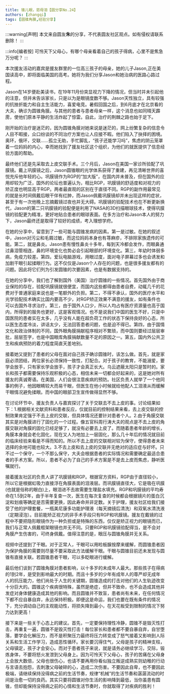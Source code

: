 ```yaml
---
title: 锥儿眼，慈母泪【圆分享No.24】
authors: [zhangqi]
tags: [圆锥角膜,经验分享]
---
```


:::warning[声明]
本文来自圆友**朱**的分享，不代表圆友社区观点。如有侵权请联系删除！
:::

:::info[编者按]
可怜天下父母心，有哪个母亲看着自己的孩子得病，心里不是焦急万分呢？
:::

本次援友活动的嘉宾是援友群里的一位高三孩子的母亲，她的儿子Jason,正在美国读高中，即将面临美国的高考。她将为我们分享Jason和她治病的医路心路过程。

Jason在14岁便赴美读书，在19年11月份突显视力下降的情况，但当时并未引起他的注意，但并未告诉家长，只是以为是眼镜度数不够。Jason天性独立，具有较强的抗挫折能力和自主生活能力，喜爱电竞。暑假回国之后，到6月底才在北京看的大夫，确诊为圆锥角膜。与其他的患者与患者母亲一样，这个消息也如同晴天霹雳，使他们原本平静的生活炸起了惊雷。自此，治疗的荆棘之路也始于足下。

刚开始的治疗是迷茫的，因为圆锥角膜对她来说是迷茫的，网上纷繁复杂的信息令人目不暇接，众口纷谈的不同治疗方案也让人应接不暇。他们陷入了抉择的困境。奥环，俄环，交联……孤立无助，手忙脚乱，“孩子还能学习吗”，焦虑的阴云笼罩着一位妈妈的内心，幸而她找到了援友社区这个组织，为他们的就医提供了信息经验方面的帮助。

最终他们还是先采取去上皮交联手术。三个月后，Jason在美国一家诊所验配了巩膜镜。戴上巩膜镜之后，Jason圆锥眼的光学体系获得了重建，再见清晰世界的喜悦充斥他年轻的心。巩膜镜作为RGP的“加大版”，在国内并未普及，但在国外的应用却较为广泛，国外的论坛也普遍认为，相比RGP，巩膜镜的舒适度和对视力的矫正度也明显高于RGP。两者最直观的区别在于直径不同。RGP的副作用最常见的就是长时间佩戴后眼干伴有红肿，而Jason佩戴巩膜镜却并未出现这样的症状，甚至于有一次他晚上忘摘戴镜过夜也并无大碍。巩膜镜的验配技术也在不断更新换代，Jason的第二只巩膜镜的验配便是利用了NASA的3D扫描眼球技术，使得巩膜镜的验配更为精准，更好地贴合患者的眼球表面。在多方治疗和Jason本人的努力下，Jason最终还是取得了较好的成绩，考入理想学府。

在她的分享中，留意到了一些可能与圆锥发病的因素。第一是过敏。在她的叙述中，Jason对污尘和毛屑过敏，而这位妈妈本身也有荨麻疹，不排除家族遗传的可能。第二，就是鼻炎。Jason患有慢性鼻炎十多年，每到天冷都会发作，而眼鼻通过鼻泪管相连，鼻的环境变化也势必会引起眼部的环境变化。第三，年幼时体弱多病，免疫力较差。第四，爱玩电脑游戏，用眼过度，面对电子屏幕过多也会诱发和加剧干眼引起揉眼行为。这不仅仅是Jason个人存在的问题，也是很多援友都有的问题。因此将它们列为引发圆锥的次要因素，也是有数据支持的。

在她的分享中，我们也了解到国外（美国）治疗圆锥的一些情况。首先国外由于商业保险的存在，验配巩膜镜就很便宜，而国内这些都得由患者自费，动辄几千的花费对于普通家庭来说也是一笔额外的负担。第二，不得不承认，国外的医疗水平和光学验配技术确实比国内要高不少，对RGP矫正效果不满意的援友，如有条件也可以去国外寻求治疗。第三，由于国外人口少，所以人均占有医疗资源量也高于国内，所得到的服务也更好，这是客观情况。也不是说我们中国的医生不好，只是中国医院的患者实在太多，几乎没有人能在超负荷工作的状态下保持良好的心态，所以医生态度冷淡，讲话太少，无法回答患者问题，也是迫不得已。第四，由于国情文化和政治体制的不同，国外眼角膜捐献程序相对不繁琐，而中国则要经过层层审批，层层签字，也是中国眼库角膜捐献数量不足的原因之一。第五，国内外公共卫生和疾病预防的着力程度简直天差地别。

接着她又提到了患者的父母在面对自己孩子确诊圆锥时，该怎么做。首先，就是家庭必须团结，两位家长必须保持一致性，打配合。对于孩子的教育，不能溺爱，要学会放手，只有家长学会放手，孩子才会真正长大。乌云遮蔽太阳只是暂时的。家长和孩子都需要保持乐观积极的心态，相信未来一切都会好起来的，这是她对所有援友的真诚寄语。在美国，人们会很注意疾病的预防。社区负责人就举了一个他同事的例子，他因眼睛较大而易干眼，但医生在他小时候就给他配人工泪液从而缓解干眼情况避免揉眼。而中国的眼部卫生宣传做得显然不够。

在讨论环节中，援友负责人与嘉宾探讨了关于交联去不去上皮的事。讨论结果如下：1.根据相关文献资料和患者反应，仅就目前的控制结果来看，去上皮交联的控制效果肯定强于不去上皮的交联，但具体情况还要针对患者个人。2.由于角膜交联其实是对角膜进行了固化的一个过程。像五官科周行涛大夫的观点是不去上皮的角膜交联对角膜的固化已经足够了，就没有必要去上皮了。而随着患者年龄的增长，角膜本身就会老化固化，现在又人为地加上一层固化，那么几十年后的情况就目前的临床经验来看是不得而知的。所以不去上皮的交联相对较为保守，使得患者未来选择的余地可能也较大。3.不去上皮和去上皮的交联并无绝对的适应症与好坏。只不过一个保守，一个不那么保守，大夫会根据患者的实际情况和需要确定最适合患者的手术方案。所以，患者不必为了自己的手术方案是不是去上皮而焦虑，静听医嘱就行。

接着援友社区的负责人讲了巩膜镜和RGP。根据官方资料，RGP由于直径较小，所以它是根据虹吸力直接浮在角膜表面的泪液层。而巩膜镜直径大，它是吸在巩膜(也就是俗称的眼白)上，眼泪进不去故需要生理盐水填充。RGP和巩膜镜的平均寿命在1.5到2年，由于半年复查一次，医生在每次复查的时候都会根据镜片的蛋白沉淀和划痕等确定是否需要更换，因此寿命并非定数。关于护理，援友社区给我们接受了他的护理套餐，一瓶美尼康多功能护理液（每天摘镜后清洗）和双氧水清洗液（定期浸泡）。目前能矫正视力的非手术手段只有RGP和巩膜镜。援友在戴镜的过程中不要把隐形眼镜作为一种负担或是特殊的东西，仅仅是矫正视力的眼镜而已，我们与正常人佩戴框架眼镜也并无不同。只要RGP和巩膜镜验配得当，是不会对角膜产生伤害的，可终身佩戴。值得注意的是，眼压与圆锥角膜并无关系。

视频中还提到了干眼。对于正常人，干眼可以用睑板腺按摩来缓解，而圆锥患者因为保护角膜的需要则尽量不要采取此方法缓解干眼。干眼与圆锥目前还未发现与圆锥有直接关联。若圆锥患者干眼，可以多眨眼进行缓解。

最后他们谈到了圆锥角膜对患者影响，以十多岁的未成年人最大。那些孩子在得病的1到2年，是受到影响最大的时期。而且十多岁的少年有成年人的尊严却无成年人的抗压能力，他们尚处于人生的关键期，圆锥造成的打击对他们的人生轨迹改变十分巨大的。圆锥这个疾病很特殊，虽然是绝症，但并不致命，也不会造成其他并发症对身体健康造成其他的影响。而且圆锥并不致盲，患者尚有未来，在任何情况下都不应自暴自弃，永远保持积极。即便这是命运，我们也要在既有条件的情况下，充分调动自己的主观能动性，将损失降到最小，在天花板受到限制的情况下努力达到更高！

接下来是一些关于心态上的建议。首先，一定要保持理性冷静，圆锥不是毁灭性打击，再重复一遍，圆锥不是毁灭性打击！每位家长和患者都不要自暴自弃，自甘堕落，要学会化解压力，而不是积聚压力最终将压力转变成了怒气接着又影响到人际关系和生活工作学习，造成恶性循环。家长要沉得住气，父母是孩子的精神支柱，父母镇定，孩子才会安心。而对于患者孩子来说，就是请务必继续学习，交际，锻炼身体，不要将怒火发泄到父母身上。因为可怜天下父母心，孩子的苦痛在父母身上会放大数倍，父母也很伤心，也请不要再用你看似独立叛逆成熟实则幼稚的行动与言语去抱怨，去刺激父母破碎的心，造成二次伤害。不要因此自卑，也不要因此极端，请继续保持没得病之前的生活节奏，规律“机械”的生活节奏和潺潺流动的时间是治愈一切的良药。其实只要将圆锥对你生活的影响降到最低，当你虽患有圆锥，但却能保持没得病之前的心情和生活节奏时，你就取得了对疾病的胜利！
